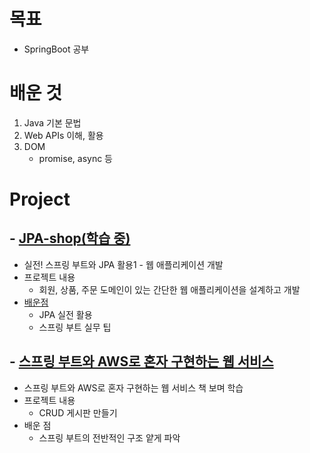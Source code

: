 # 목표

- SpringBoot 공부

# 배운 것

1. Java 기본 문법
2. Web APIs 이해, 활용
3. DOM
   - promise, async 등

# Project

## - [JPA-shop(학습 중)](https://github.com/jsungmin6/Spring_Boot_Project/tree/main/Hello-Jpa)

- 실전! 스프링 부트와 JPA 활용1 - 웹 애플리케이션 개발
- 프로젝트 내용
  - 회원, 상품, 주문 도메인이 있는 간단한 웹 애플리케이션을 설계하고 개발
- [배운점](https://github.com/jsungmin6/Spring_Boot_Project/tree/main/Hello-Jpa)
  - JPA 실전 활용
  - 스프링 부트 실무 팁

## - [스프링 부트와 AWS로 혼자 구현하는 웹 서비스](https://github.com/jsungmin6/Spring_Boot_Project/tree/main/SpringBootProject)

- 스프링 부트와 AWS로 혼자 구현하는 웹 서비스 책 보며 학습
- 프로젝트 내용
  - CRUD 게시판 만들기
- 배운 점
  - 스프링 부트의 전반적인 구조 얕게 파악
